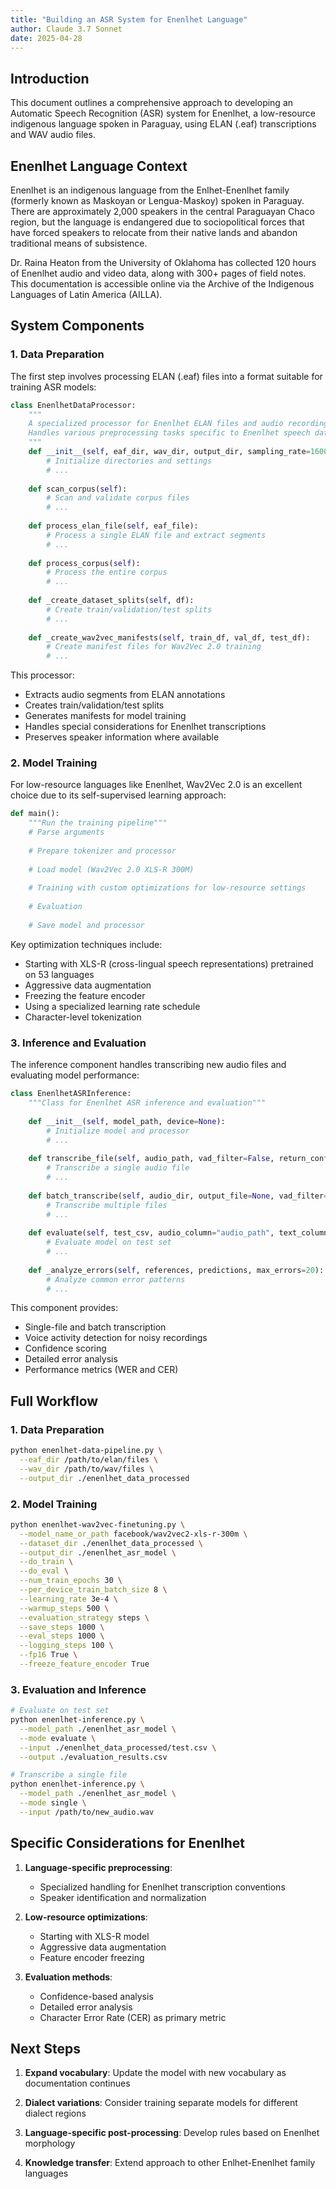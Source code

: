 ```yaml
---
title: "Building an ASR System for Enenlhet Language"
author: Claude 3.7 Sonnet
date: 2025-04-28
---
```


## Introduction

This document outlines a comprehensive approach to developing an Automatic Speech Recognition (ASR) system for Enenlhet, a low-resource indigenous language spoken in Paraguay, using ELAN (.eaf) transcriptions and WAV audio files.

## Enenlhet Language Context

Enenlhet is an indigenous language from the Enlhet-Enenlhet family (formerly known as Maskoyan or Lengua-Maskoy) spoken in Paraguay. There are approximately 2,000 speakers in the central Paraguayan Chaco region, but the language is endangered due to sociopolitical forces that have forced speakers to relocate from their native lands and abandon traditional means of subsistence.

Dr. Raina Heaton from the University of Oklahoma has collected 120 hours of Enenlhet audio and video data, along with 300+ pages of field notes. This documentation is accessible online via the Archive of the Indigenous Languages of Latin America (AILLA).

## System Components

### 1. Data Preparation

The first step involves processing ELAN (.eaf) files into a format suitable for training ASR models:

```python
class EnenlhetDataProcessor:
    """
    A specialized processor for Enenlhet ELAN files and audio recordings.
    Handles various preprocessing tasks specific to Enenlhet speech data.
    """
    def __init__(self, eaf_dir, wav_dir, output_dir, sampling_rate=16000):
        # Initialize directories and settings
        # ...
    
    def scan_corpus(self):
        # Scan and validate corpus files
        # ...
    
    def process_elan_file(self, eaf_file):
        # Process a single ELAN file and extract segments
        # ...
    
    def process_corpus(self):
        # Process the entire corpus
        # ...
    
    def _create_dataset_splits(self, df):
        # Create train/validation/test splits
        # ...
    
    def _create_wav2vec_manifests(self, train_df, val_df, test_df):
        # Create manifest files for Wav2Vec 2.0 training
        # ...
```

This processor:
- Extracts audio segments from ELAN annotations
- Creates train/validation/test splits
- Generates manifests for model training
- Handles special considerations for Enenlhet transcriptions
- Preserves speaker information where available

### 2. Model Training

For low-resource languages like Enenlhet, Wav2Vec 2.0 is an excellent choice due to its self-supervised learning approach:

```python
def main():
    """Run the training pipeline"""
    # Parse arguments
    
    # Prepare tokenizer and processor
    
    # Load model (Wav2Vec 2.0 XLS-R 300M)
    
    # Training with custom optimizations for low-resource settings
    
    # Evaluation
    
    # Save model and processor
```

Key optimization techniques include:
- Starting with XLS-R (cross-lingual speech representations) pretrained on 53 languages
- Aggressive data augmentation
- Freezing the feature encoder
- Using a specialized learning rate schedule
- Character-level tokenization

### 3. Inference and Evaluation

The inference component handles transcribing new audio files and evaluating model performance:

```python
class EnenlhetASRInference:
    """Class for Enenlhet ASR inference and evaluation"""
    
    def __init__(self, model_path, device=None):
        # Initialize model and processor
        # ...
    
    def transcribe_file(self, audio_path, vad_filter=False, return_confidence=False):
        # Transcribe a single audio file
        # ...
    
    def batch_transcribe(self, audio_dir, output_file=None, vad_filter=False):
        # Transcribe multiple files
        # ...
    
    def evaluate(self, test_csv, audio_column="audio_path", text_column="text", vad_filter=False):
        # Evaluate model on test set
        # ...
    
    def _analyze_errors(self, references, predictions, max_errors=20):
        # Analyze common error patterns
        # ...
```

This component provides:
- Single-file and batch transcription
- Voice activity detection for noisy recordings
- Confidence scoring
- Detailed error analysis
- Performance metrics (WER and CER)

## Full Workflow

### 1. Data Preparation

```bash
python enenlhet-data-pipeline.py \
  --eaf_dir /path/to/elan/files \
  --wav_dir /path/to/wav/files \
  --output_dir ./enenlhet_data_processed
```

### 2. Model Training

```bash
python enenlhet-wav2vec-finetuning.py \
  --model_name_or_path facebook/wav2vec2-xls-r-300m \
  --dataset_dir ./enenlhet_data_processed \
  --output_dir ./enenlhet_asr_model \
  --do_train \
  --do_eval \
  --num_train_epochs 30 \
  --per_device_train_batch_size 8 \
  --learning_rate 3e-4 \
  --warmup_steps 500 \
  --evaluation_strategy steps \
  --save_steps 1000 \
  --eval_steps 1000 \
  --logging_steps 100 \
  --fp16 True \
  --freeze_feature_encoder True
```

### 3. Evaluation and Inference

```bash
# Evaluate on test set
python enenlhet-inference.py \
  --model_path ./enenlhet_asr_model \
  --mode evaluate \
  --input ./enenlhet_data_processed/test.csv \
  --output ./evaluation_results.csv

# Transcribe a single file
python enenlhet-inference.py \
  --model_path ./enenlhet_asr_model \
  --mode single \
  --input /path/to/new_audio.wav
```

## Specific Considerations for Enenlhet

1. **Language-specific preprocessing**:
   - Specialized handling for Enenlhet transcription conventions
   - Speaker identification and normalization

2. **Low-resource optimizations**:
   - Starting with XLS-R model
   - Aggressive data augmentation 
   - Feature encoder freezing

3. **Evaluation methods**:
   - Confidence-based analysis
   - Detailed error analysis
   - Character Error Rate (CER) as primary metric

## Next Steps

1. **Expand vocabulary**: Update the model with new vocabulary as documentation continues
   
2. **Dialect variations**: Consider training separate models for different dialect regions

3. **Language-specific post-processing**: Develop rules based on Enenlhet morphology

4. **Knowledge transfer**: Extend approach to other Enlhet-Enenlhet family languages